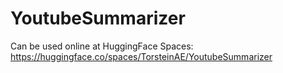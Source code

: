 # YoutubeSummarizer

Can be used online at HuggingFace Spaces:
https://huggingface.co/spaces/TorsteinAE/YoutubeSummarizer 
